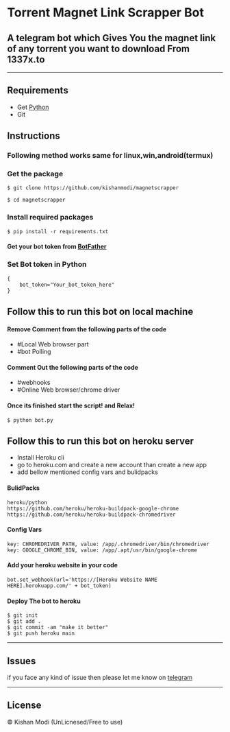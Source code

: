 # Torrent Magnet Link Scrapper Bot
## A telegram bot which Gives You the magnet link of any torrent you want to download From 1337x.to

<hr>

## Requirements
- Get [Python](https://python.org)
- Git

## Instructions

### Following method works same for linux,win,android(termux)

### Get the package
```
$ git clone https://github.com/kishanmodi/magnetscrapper
```

```
$ cd magnetscrapper
```

### Install required packages
```
$ pip install -r requirements.txt
```
#### Get your bot token from [BotFather](https://telegram.me/BotFather)

### Set Bot token in Python
```
{
    bot_token="Your_bot_token_here"
}
```

## Follow this to run this bot on local machine

#### Remove Comment from the following parts of the code
- #Local Web browser part
- #bot Polling 

#### Comment Out the following parts of the code
- #webhooks
- #Online Web browser/chrome driver

#### Once its finished start the script! and Relax!
```
$ python bot.py
```

## Follow this to run this bot on heroku server

- Install Heroku cli
- go to heroku.com and create a new account than create a new app
- add bellow mentioned config vars and bulidpacks

#### BulidPacks
```
heroku/python
https://github.com/heroku/heroku-buildpack-google-chrome
https://github.com/heroku/heroku-buildpack-chromedriver
```
#### Config Vars
```
key: CHROMEDRIVER_PATH, value: /app/.chromedriver/bin/chromedriver
key: GOOGLE_CHROME_BIN, value: /app/.apt/usr/bin/google-chrome
```
#### Add your heroku website in your code
```
bot.set_webhook(url='https://[Heroku Website NAME HERE].herokuapp.com/' + bot_token)
```
#### Deploy The bot to heroku
```
$ git init
$ git add .
$ git commit -am "make it better"
$ git push heroku main
```

<hr>

## Issues
if you face any kind of issue then please let me know on [telegram](https://t.me/kishanmodi)

<hr>

## License
&copy; Kishan Modi (UnLicnesed/Free to use) 
